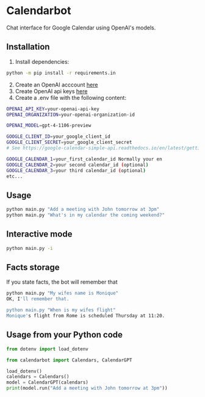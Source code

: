 # Calendarbot

Chat interface for Google Calendar using OpenAI's models.

## Installation

1. Install dependencies:
```bash
python -m pip install -r requirements.in
```
2. Create an OpenAI acccount [here](chat.openai.com/auth/login)
3. Create OpenAI api keys [here](https://beta.openai.com/account/api-keys)
4. Create a .env file with the following content:
```bash
OPENAI_API_KEY=your-openai-api-key
OPENAI_ORGANIZATION=your-openai-organization-id

OPENAI_MODEL=gpt-4-1106-preview

GOOGLE_CLIENT_ID=your_google_client_id
GOOGLE_CLIENT_SECRET=your_google_client_secret
# See https://google-calendar-simple-api.readthedocs.io/en/latest/getting_started.html

GOOGLE_CALENDAR_1=your_first_calendar_id Normally your en
GOOGLE_CALENDAR_2=your second calendar_id (optional)
GOOGLE_CALENDAR_3=your third calendar_id (optional)
etc...

```

## Usage
```bash
python main.py "Add a meeting with John tomorrow at 3pm"
python main.py "What's in my calendar the coming weekend?"
```
## Interactive mode
```bash
python main.py -i
```

## Facts storage
If you state facts, the bot will remember that
```bash
python main.py "My wifes name is Monique"
OK, I'll remember that.

python main.py "When is my wifes flight"
Monique's flight from Rome is scheduled Thursday at 11:20.
```

## Usage from your Python code
```python
from dotenv import load_dotenv

from calendarbot import Calendars, CalendarGPT

load_dotenv()
calendars = Calendars()
model = CalendarGPT(calendars)
print(model.run("Add a meeting with John tomorrow at 3pm"))
```